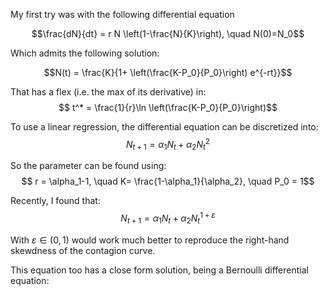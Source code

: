 <script type="text/javascript" src="https://cdn.mathjax.org/mathjax/latest/MathJax.js?config=TeX-AMS-MML_HTMLorMML"></script>

My first try was with the following differential equation

$$\frac{dN}{dt} = r N \left(1-\frac{N}{K}\right), \quad N(0)=N_0$$

Which admits the following solution:

$$N(t) = \frac{K}{1+ \left(\frac{K-P_0}{P_0}\right) e^{-rt}}$$

That has a flex (i.e. the max of its derivative) in:
$$ t^* = \frac{1}{r}\ln \left(\frac{K-P_0}{P_0}\right)$$

To use a linear regression, the differential equation can be discretized into:
$$ N_{t+1} = \alpha_1 N_t + \alpha_2 N_{t}^2$$

So the parameter can be found using:
$$ r = \alpha_1-1, \quad K= \frac{1-\alpha_1}{\alpha_2}, \quad P_0 = 1$$

Recently, I found that:
$$ N_{t+1} = \alpha_1 N_t + \alpha_2 N_{t}^{1 + \varepsilon}$$

With $\varepsilon \in (0,1)$ would work much better to reproduce the right-hand skewdness of the contagion curve.

This equation too has a close form solution, being a Bernoulli differential equation:
